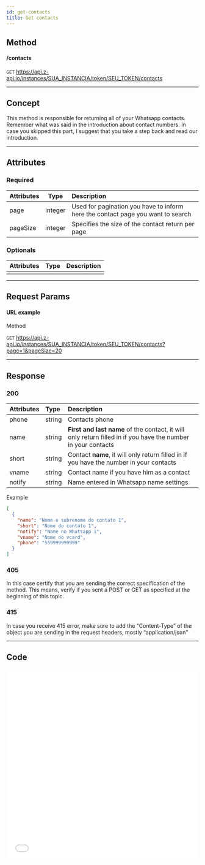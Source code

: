 ```yaml
---
id: get-contacts
title: Get contacts
---
```


## Method

#### /contacts

`GET` https://api.z-api.io/instances/SUA_INSTANCIA/token/SEU_TOKEN/contacts

---

## Concept

This method is responsible for returning all of your Whatsapp contacts. Remember what was said in the introduction about contact numbers. In case you skipped this part, I suggest that you take a step back and read our introduction.

---

## Attributes

### Required

| Attributes | Type | Description |
| :-- | :-: | :-- |
| page | integer | Used for pagination you have to inform here the contact page you want to search |
| pageSize | integer | Specifies the size of the contact return per page |

### Optionals

| Attributes | Type | Description |
| :-------- | :--: | :-------- |
|           |      |           |

---

## Request Params

#### URL example

Method

`GET` https://api.z-api.io/instances/SUA_INSTANCIA/token/SEU_TOKEN/contacts?page=1&pageSize=20

---

## Response

### 200

| Attributes | Type | Description |
| :-- | :-- | :-- |
| phone | string | Contacts phone |
| name | string | **First and last name** of the contact, it will only return filled in if you have the number in your contacts |
| short | string | Contact **name**, it will only return filled in if you have the number in your contacts |
| vname | string | Contact name if you have him as a contact |
| notify | string | Name entered in Whatsapp name settings |

Example 

```json
[
  {
    "name": "Nome e sobrenome do contato 1",
    "short": "Nome do contato 1",
    "notify": "Nome no Whatsapp 1",
    "vname": "Nome no vcard",
    "phone": "559999999999"
  }
]
```

### 405

In this case certify that you are sending the correct specification of the method. This means, verify if you sent a POST or GET as specified at the beginning of this topic.

### 415

In case you receive 415 error, make sure to add the “Content-Type” of the object you are sending in the request headers, mostly “application/json”

---

## Code

<iframe src="//api.apiembed.com/?source=https://raw.githubusercontent.com/Z-API/z-api-docs/main/json-examples/get-contacts.json&targets=all" frameborder="0" scrolling="no" width="100%" height="500px" seamless></iframe>
